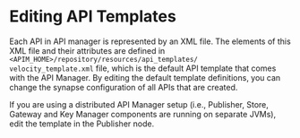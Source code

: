 # Editing API Templates

Each API in API manager is represented by an XML file. The elements of this XML file and their attributes are defined in `<APIM_HOME>/repository/resources/api_templates/         velocity_template.xml` file, which is the default API template that comes with the API Manager. By editing the default template definitions, you can change the synapse configuration of all APIs that are created.

If you are using a distributed API Manager setup (i.e., Publisher, Store, Gateway and Key Manager components are running on separate JVMs), edit the template in the Publisher node.


